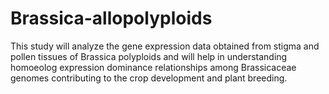 # Brassica-allopolyploids
This study will analyze the gene expression data obtained from stigma and pollen tissues of Brassica polyploids and will help in understanding homoeolog expression dominance relationships among Brassicaceae genomes contributing to the crop development and plant breeding.
